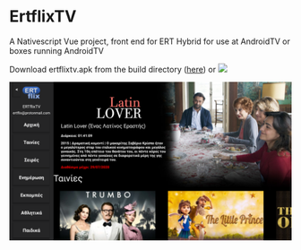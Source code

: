 # ErtflixTV
A Nativescript Vue project, front end for ERT Hybrid for use at AndroidTV or boxes running AndroidTV

Download ertflixtv.apk from the build directory (<a href="https://github.com/mdigas/ErtflixTV/raw/master/build/ertflixtv.apk" >here</a>) or <a href="https://play.google.com/store/apps/details?id=org.nativescript.ertflix"><img src="http://www.pngmart.com/files/10/Get-It-On-Google-Play-Transparent-Background.png" width="20%"/></a>

<img src="https://github.com/mdigas/ErtflixTV/raw/master/build/Screenshot_1595154913.png">
